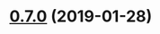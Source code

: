 <a name="0.7.0"></a>
# [0.7.0](https://github.com/windyGex/roy/compare/0.6.14...0.7.0) (2019-01-28)



